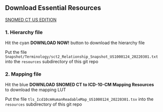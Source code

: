 ## Download Essential Resources

[SNOMED CT US EDITION](https://www.nlm.nih.gov/healthit/snomedct/us_edition.html)

### 1. Hierarchy file

Hit the cyan **DOWNLOAD NOW!** button to download the hierarchy file

Put the file `Snapshot/Terminology/sct2_Relationship_Snapshot_US1000124_20220301.txt`
into the `resources` subdirectory of this git repo

### 2. Mapping file

Hit the blue **DOWNLOAD SNOMED CT to ICD-10-CM Mapping Resources** to download the mapping LUT

Put the file `tls_Icd10cmHumanReadableMap_US1000124_20220301.tsv` into the `resources` subdirectory of this git repo

